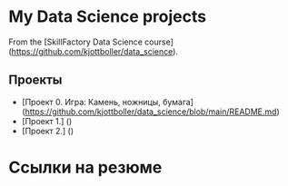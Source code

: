 # My Data Science projects

From the [SkillFactory Data Science course] (https://github.com/kjottboller/data_science).

## Проекты

* [Проект 0. Игра: Камень, ножницы, бумага] (https://github.com/kjottboller/data_science/blob/main/README.md)
* [Проект 1.] ()
* [Проект 2.] ()

# Ссылки на резюме